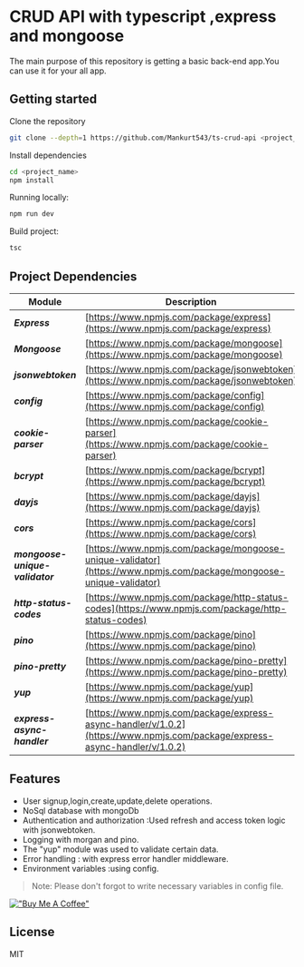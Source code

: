 # CRUD API with typescript ,express and mongoose

The main purpose of this repository is getting a basic back-end app.You can use it for your all app.

## Getting started
Clone the repository
```bash
git clone --depth=1 https://github.com/Mankurt543/ts-crud-api <project_name>
```
Install dependencies
```bash
cd <project_name>
npm install 
```
Running locally:
```bash
npm run dev
```
Build project: 
```bash
tsc 
```




## Project Dependencies
| Module | Description |
| ------ | ------ |
| **_Express_** | [https://www.npmjs.com/package/express](https://www.npmjs.com/package/express)|
| **_Mongoose_** | [https://www.npmjs.com/package/mongoose](https://www.npmjs.com/package/mongoose) |
| **_jsonwebtoken_** | [https://www.npmjs.com/package/jsonwebtoken](https://www.npmjs.com/package/jsonwebtoken) |
| **_config_** | [https://www.npmjs.com/package/config](https://www.npmjs.com/package/config) |
| **_cookie-parser_** | [https://www.npmjs.com/package/cookie-parser](https://www.npmjs.com/package/cookie-parser) |
| **_bcrypt_** | [https://www.npmjs.com/package/bcrypt](https://www.npmjs.com/package/bcrypt) |
| **_dayjs_** | [https://www.npmjs.com/package/dayjs](https://www.npmjs.com/package/dayjs) |
| **_cors_** | [https://www.npmjs.com/package/cors](https://www.npmjs.com/package/cors) |
| **_mongoose-unique-validator_** | [https://www.npmjs.com/package/mongoose-unique-validator](https://www.npmjs.com/package/mongoose-unique-validator) |
| **_http-status-codes_** | [https://www.npmjs.com/package/http-status-codes](https://www.npmjs.com/package/http-status-codes) |
| **_pino_** | [https://www.npmjs.com/package/pino](https://www.npmjs.com/package/pino) |
| **_pino-pretty_** | [https://www.npmjs.com/package/pino-pretty](https://www.npmjs.com/package/pino-pretty) |
| **_yup_** | [https://www.npmjs.com/package/yup](https://www.npmjs.com/package/yup) |
| **_express-async-handler_** | [https://www.npmjs.com/package/express-async-handler/v/1.0.2](https://www.npmjs.com/package/express-async-handler/v/1.0.2) |

## Features    
- User signup,login,create,update,delete operations.
- NoSql database with mongoDb
- Authentication and authorization :Used refresh and access token logic with jsonwebtoken.
- Logging with morgan and pino.
- The "yup" module was used to validate certain data.
- Error handling : with express error handler middleware.
- Environment variables :using config.


> Note: Please don't forgot to write necessary variables in config file.

[!["Buy Me A Coffee"](https://www.buymeacoffee.com/assets/img/custom_images/orange_img.png)](https://www.buymeacoffee.com/cibilex "please buy me a coffee")


## License

MIT
